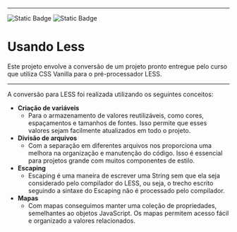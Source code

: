 - - -

![Static Badge](https://img.shields.io/badge/vite-v5.1.6-yellow?style=flat-square&logo=vite&logoColor=%23fff) ![Static Badge](https://img.shields.io/badge/less-v4.2.0-blue?style=flat-square&logo=less&logoColor=%23fff)
# Usando Less

Este projeto envolve a conversão de um projeto pronto entregue pelo curso que utiliza CSS Vanilla para o pré-processador LESS.

- - -

A conversão para LESS foi realizada utilizando os seguintes conceitos:

- **Criação de variáveis**
	- Para o armazenamento de valores reutilizáveis, como cores, espaçamentos e tamanhos de fontes. Isso permite que esses valores sejam facilmente atualizados em todo o projeto.
- **Divisão de arquivos** 
	- Com a separação em diferentes arquivos nos proporciona uma melhora na organização e manutenção do código. Isso é essencial para projetos grande com muitos componentes de estilo.
- **Escaping**
	- Escaping é uma maneira de escrever uma String sem que ela seja considerado pelo compilador do LESS, ou seja, o trecho escrito seguindo a sintaxe do Escaping não é processado pelo compilador.
- **Mapas** 
	- Com mapas conseguimos manter uma coleção de propriedades, semelhantes ao objetos JavaScript. Os mapas permitem acesso fácil  e organizado a valores relacionados.
